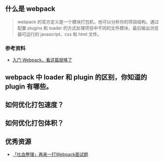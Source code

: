 ## 什么是 webpack

> webpack 的官方定义是一个模块打包机，他可以分析你的项目结构，通过配置 plugins 和 loader 的方式处理项目中不同的文件模块，最后输出浏览器可运行的 javascript、css 和 html 文件。

### 参考资料

- [入门 Webpack，看这篇就够了](https://www.jianshu.com/p/42e11515c10f)

## webpack 中 loader 和 plugin 的区别，你知道的 plugin 有哪些。

## 如何优化打包速度？

## 如何优化打包体积？

## 优秀资源
- [「吐血整理」再来一打Webpack面试题](https://mp.weixin.qq.com/s/UdsP3u_LR64dzffNPCx-2g)
